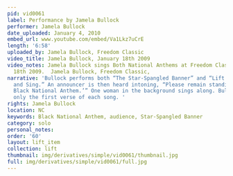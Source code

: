 ```yaml
---
pid: vid0061
label: Performance by Jamela Bullock
performer: Jamela Bullock
date_uploaded: January 4, 2010
embed_url: www.youtube.com/embed/Va1Lkz7uCrE
length: '6:58'
uploaded_by: Jamela Bullock, Freedom Classic
video_title: Jamela Bullock, January 18th 2009
video_notes: Jamela Bullock sings Both National Anthems at Freedom Classic January
  18th 2009.  Jamela Bullock, Freedom Classic,
narrative: 'Bullock performs both “The Star-Spangled Banner” and “Lift Every Voice
  and Sing.” An announcer is then heard intoning, “Please remain standing for ‘The
  Black National Anthem.’” One woman in the background sings along. Bullock sings
  only the first verse of each song. '
rights: Jamela Bullock
location: NC
keywords: Black National Anthem, audience, Star-Spangled Banner
category: solo
personal_notes: 
order: '60'
layout: lift_item
collection: lift
thumbnail: img/derivatives/simple/vid0061/thumbnail.jpg
full: img/derivatives/simple/vid0061/full.jpg
---
```

